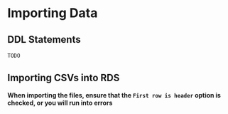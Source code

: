 # Importing Data

## DDL Statements

```sql
TODO
```

## Importing CSVs into RDS


**When importing the files, ensure that the `First row is header` option is checked, or you will run into errors** 
